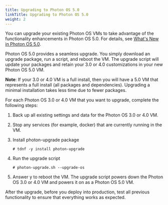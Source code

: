 ```yaml
---
title: Upgrading to Photon OS 5.0
linkTitle: Upgrading to Photon OS 5.0
weight: 2
---
```


You can upgrade your existing Photon OS VMs to take advantage of the functionality enhancements in Photon OS 5.0. For details, see [What's New in Photon OS 5.0](/docs/whats-new/).

Photon OS 5.0 provides a seamless upgrade. You simply download an upgrade package, run a script, and reboot the VM. The upgrade script will update your packages and retain your 3.0 or 4.0 customizations in your new Photon OS 5.0 VM.

**Note**: If your 3.0 or 4.0 VM is a full install, then you will have a 5.0 VM that represents a full install (all packages and dependencies). Upgrading a minimal installation takes less time due to fewer packages.

For each Photon OS 3.0 or 4.0 VM that you want to upgrade, complete the following steps:

1.	Back up all existing settings and data for the Photon OS 3.0 or 4.0 VM.
2.	Stop any services (for example, docker) that are currently running in the VM.
3.	Install photon-upgrade package
    
    ```
    # tdnf -y install photon-upgrade
    ```

4.	Run the upgrade script
    
    ```
    # photon-upgrade.sh --upgrade-os
    ```

5.	Answer y to reboot the VM. The upgrade script powers down the Photon OS 3.0 or 4.0 VM and powers it on as a Photon OS 5.0 VM.

After the upgrade, before you deploy into production, test all previous functionality to ensure that everything works as expected.

